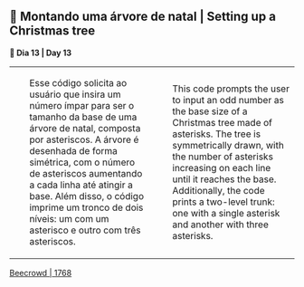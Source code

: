 <h2>🎄 Montando uma árvore de natal | Setting up a Christmas tree</h2>

<p><strong>📌 Dia 13 | Day 13</strong></p>
<table>
  <tr>
    <td>
      <ul>
        <p>Esse código solicita ao usuário que insira um número ímpar para ser o tamanho da base de uma árvore de natal, composta por asteriscos. A árvore é desenhada de forma simétrica, com o número de asteriscos aumentando a cada linha até atingir a base. Além disso, o código imprime um tronco de dois níveis: um com um asterisco e outro com três asteriscos.</p>
      </ul>
    </td>
    <td>
      <ul>
        <p>This code prompts the user to input an odd number as the base size of a Christmas tree made of asterisks. The tree is symmetrically drawn, with the number of asterisks increasing on each line until it reaches the base. Additionally, the code prints a two-level trunk: one with a single asterisk and another with three asterisks.</p>
      </ul>
    </td>
  </tr>
</table>
<a href="https://www.beecrowd.com.br/judge/pt/problems/view/1768">Beecrowd | 1768</a>
